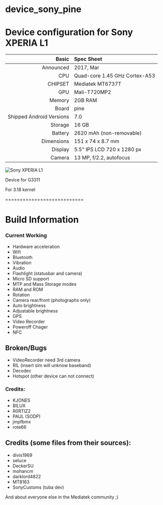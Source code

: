 # device_sony_pine

Device configuration for Sony XPERIA L1
========================================

Basic   | Spec Sheet
-------:|:-------------------------
Announced | 2017, Mar
CPU     | Quad-core 1.45 GHz Cortex-A53
CHIPSET | Mediatek MT6737T
GPU     | Mali-T720MP2
Memory  | 2GB RAM
Board   | pine
Shipped Android Versions | 7.0
Storage | 16 GB
Battery | 2620 mAh (non-removable)
Dimensions | 151 x 74 x 8.7 mm
Display | 5.5" IPS LCD 720 x 1280 px
Camera  | 13 MP, f/2.2, autofocus

![Sony XPERIA L1](https://fdn2.gsmarena.com/vv/pics/sony/sony-xperia-l1-0.jpg)

Device for G3311

For 3.18 kernel

===========================

# Build Information

### Current Working
 * Hardware acceleration
 * Wifi
 * Bluetooth
 * Vibration
 * Audio
 * Flashlight (statusbar and camera)
 * Micro SD support
 * MTP and Mass Storage modes
 * RAM and ROM
 * Rotation
 * Camera rear/front (photographs only)
 * Auto brightness
 * Adjustable brightness
 * GPS
 * Video Recorder
 * Poweroff Chager
 * NFC 

 ## Broken/Bugs
 * VideoRecorder need 3rd camera
 * RIL (insert sim will unknow baseband)
 * Decodec
 * Hotspot (other device can not connect)

### Credits:
  - KJONES
  - BILUX
  - R0RTIZ2
  - PAUL (SODP)
  - jmpfbmx
  - rote66

  
## Credits (some files from their sources):
  - divis1969
  - seluce
  - DeckerSU
  - mohancm
  - darklord4822
  - MT8163
  - SonyCustoms (tuba dev)
  
And about everyone else in the Mediatek community ;)  

